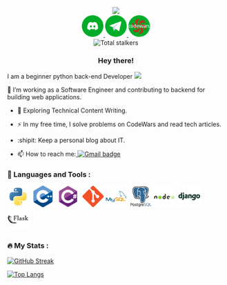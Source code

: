 <div id="header" align="center">
    <img src="https://media.giphy.com/media/JKo6P5QyuFkuhLlfVq/giphy.gif" width=70/>
</div>

<div id="badges" align="center">
    <a href="">
        <img src="https://github.com/Anatfer29/Anatfer29/blob/main/assets/discord.svg" alt="Discord" width=50 height=50/>
    </a>
    <a href="https://t.me/usedotp">
       <img src="https://github.com/Anatfer29/Anatfer29/blob/main/assets/telegram.svg"  alt="Telegram" width=50 height=50/>
    </a>
    <a href="https://www.codewars.com/users/Geesam">
       <img src="https://github.com/Anatfer29/Anatfer29/blob/main/assets/codewars.svg"  alt="CodeWars" width=50 height=50/>
    </a>
</div>

<div align=center>
    <img align="center" src="https://komarev.com/ghpvc/?username=Anatfer29&style=plastic-square&color=blue" alt="Total stalkers"/>
</div>

<div align=center>

### Hey there!
</div>



I am a beginner python back-end  Developer <img src="https://media.giphy.com/media/WUlplcMpOCEmTGBtBW/giphy.gif" width="30">

:telescope: I’m working as a Software Engineer and contributing to backend for building web applications.

- :seedling: Exploring Technical Content Writing.

- :zap: In my free time, I solve problems on CodeWars and read tech articles.

- :shipit: Keep a personal blog about IT.

- :mailbox: How to reach me:<a href="mailto:antomineleford@gmail.com">
    <img src="https://img.shields.io/badge/Mail-blue?style=plastic&logo=Gmail&logoColor=white" alt="Gmail badge"/>
  </a>

### :bamboo: Languages and Tools :
<div>
    <img src="https://github.com/devicons/devicon/blob/master/icons/python/python-original.svg" title="Python" alt="Python" width="50" height="50"/>&nbsp;
    <img src="https://github.com/devicons/devicon/blob/master/icons/cplusplus/cplusplus-original.svg" title="C++" alt="C++" width="50" height="50"/>&nbsp;
    <img src="https://github.com/devicons/devicon/blob/master/icons/csharp/csharp-original.svg" title="C#" alt="C#" width="50" height="50"/>&nbsp;
    <img src="https://github.com/devicons/devicon/blob/master/icons/git/git-plain.svg" title="Git" alt="Git" width="50" height="50"/>
    <img src="https://github.com/devicons/devicon/blob/master/icons/mysql/mysql-original-wordmark.svg" title="MySql" alt="MySql" width="50" height="50"/>&nbsp;
    <img src="https://github.com/devicons/devicon/blob/master/icons/postgresql/postgresql-original-wordmark.svg" title="PostgreSql" alt="PostgreSql" width="50" height="50"/>
    <img src="https://github.com/devicons/devicon/blob/master/icons/nodejs/nodejs-original-wordmark.svg" title="NodeJS" alt="NodeJS" width="50" height="50"/>&nbsp;
    <img src="https://github.com/devicons/devicon/blob/master/icons/django/django-plain-wordmark.svg" title="Django" alt="Django" width="50" height="50"/>&nbsp;
    <img src="https://github.com/devicons/devicon/blob/master/icons/flask/flask-original-wordmark.svg" title="Flask" alt="Flask" width="50" height="50"/>
</div>

### :fire: My Stats :
[![GitHub Streak](http://github-readme-streak-stats.herokuapp.com?user=Anatfer29&theme=dark&background=000000)](https://git.io/streak-stats)

[![Top Langs](https://github-readme-stats.vercel.app/api/top-langs/?username=Anatfer29&layout=compact&theme=vision-friendly-dark)](https://github.com/anuraghazra/github-readme-stats)
